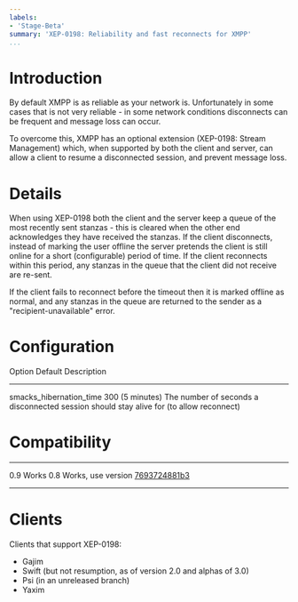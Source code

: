 ```yaml
---
labels:
- 'Stage-Beta'
summary: 'XEP-0198: Reliability and fast reconnects for XMPP'
...
```


Introduction
============

By default XMPP is as reliable as your network is. Unfortunately in some
cases that is not very reliable - in some network conditions disconnects
can be frequent and message loss can occur.

To overcome this, XMPP has an optional extension (XEP-0198: Stream
Management) which, when supported by both the client and server, can
allow a client to resume a disconnected session, and prevent message
loss.

Details
=======

When using XEP-0198 both the client and the server keep a queue of the
most recently sent stanzas - this is cleared when the other end
acknowledges they have received the stanzas. If the client disconnects,
instead of marking the user offline the server pretends the client is
still online for a short (configurable) period of time. If the client
reconnects within this period, any stanzas in the queue that the client
did not receive are re-sent.

If the client fails to reconnect before the timeout then it is marked
offline as normal, and any stanzas in the queue are returned to the
sender as a "recipient-unavailable" error.

Configuration
=============

  Option                      Default           Description
  --------------------------- ----------------- -----------------------------------------------------------------------------------------
  smacks\_hibernation\_time   300 (5 minutes)   The number of seconds a disconnected session should stay alive for (to allow reconnect)

Compatibility
=============

  ----- -----------------------------------
  0.9   Works
  0.8   Works, use version [7693724881b3]
  ----- -----------------------------------


Clients
=======

Clients that support XEP-0198:

-   Gajim
-   Swift (but not resumption, as of version 2.0 and alphas of 3.0)
-   Psi (in an unreleased branch)
-   Yaxim

[7693724881b3]: //hg.prosody.im/prosody-modules/raw-file/7693724881b3/mod_smacks/mod_smacks.lua
